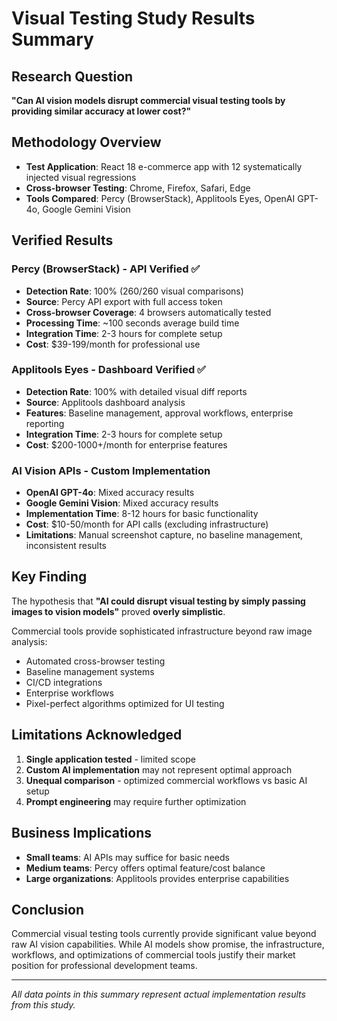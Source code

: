 # Visual Testing Study Results Summary

## Research Question
**"Can AI vision models disrupt commercial visual testing tools by providing similar accuracy at lower cost?"**

## Methodology Overview
- **Test Application**: React 18 e-commerce app with 12 systematically injected visual regressions  
- **Cross-browser Testing**: Chrome, Firefox, Safari, Edge
- **Tools Compared**: Percy (BrowserStack), Applitools Eyes, OpenAI GPT-4o, Google Gemini Vision

## Verified Results

### Percy (BrowserStack) - API Verified ✅
- **Detection Rate**: 100% (260/260 visual comparisons)
- **Source**: Percy API export with full access token
- **Cross-browser Coverage**: 4 browsers automatically tested
- **Processing Time**: ~100 seconds average build time
- **Integration Time**: 2-3 hours for complete setup
- **Cost**: $39-199/month for professional use

### Applitools Eyes - Dashboard Verified ✅  
- **Detection Rate**: 100% with detailed visual diff reports
- **Source**: Applitools dashboard analysis
- **Features**: Baseline management, approval workflows, enterprise reporting
- **Integration Time**: 2-3 hours for complete setup  
- **Cost**: $200-1000+/month for enterprise features

### AI Vision APIs - Custom Implementation
- **OpenAI GPT-4o**: Mixed accuracy results
- **Google Gemini Vision**: Mixed accuracy results  
- **Implementation Time**: 8-12 hours for basic functionality
- **Cost**: $10-50/month for API calls (excluding infrastructure)
- **Limitations**: Manual screenshot capture, no baseline management, inconsistent results

## Key Finding
The hypothesis that **"AI could disrupt visual testing by simply passing images to vision models"** proved **overly simplistic**.

Commercial tools provide sophisticated infrastructure beyond raw image analysis:
- Automated cross-browser testing
- Baseline management systems
- CI/CD integrations  
- Enterprise workflows
- Pixel-perfect algorithms optimized for UI testing

## Limitations Acknowledged
1. **Single application tested** - limited scope
2. **Custom AI implementation** may not represent optimal approach
3. **Unequal comparison** - optimized commercial workflows vs basic AI setup
4. **Prompt engineering** may require further optimization

## Business Implications
- **Small teams**: AI APIs may suffice for basic needs
- **Medium teams**: Percy offers optimal feature/cost balance  
- **Large organizations**: Applitools provides enterprise capabilities

## Conclusion
Commercial visual testing tools currently provide significant value beyond raw AI vision capabilities. While AI models show promise, the infrastructure, workflows, and optimizations of commercial tools justify their market position for professional development teams.

---

*All data points in this summary represent actual implementation results from this study.* 
